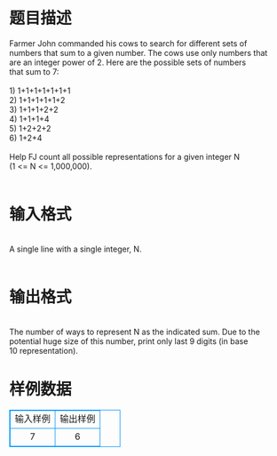 # 

 
 # 题目描述 
<p>
Farmer John commanded his cows to search for different sets of<br>numbers that sum to a given number. The cows use only numbers that<br>are an integer power of 2.  Here are the possible sets of numbers<br>that sum to 7:<br><br>1) 1+1+1+1+1+1+1<br>2) 1+1+1+1+1+2<br>3) 1+1+1+2+2<br>4) 1+1+1+4<br>5) 1+2+2+2<br>6) 1+2+4<br><br>Help FJ count all possible representations for a given integer N<br>(1 <= N <= 1,000,000).<br><br></p> 

 
 # 输入格式 
<p>
<br>A single line with a single integer, N.<br><br></p> 

 
 # 输出格式 
<p>
<br>The number of ways to represent N as the indicated sum.  Due to the<br>potential huge size of this number, print only last 9 digits (in base<br>10 representation).<br></p> 
# 样例数据
<style>
        table,table tr th, table tr td { border:1px solid #0094ff; }
        table { width: 200px; min-height: 25px; line-height: 25px; text-align: center; border-collapse: collapse;}   
    </style>
<table>
	<tr>
		<td>输入样例</td>
		<td>输出样例</td>
	</tr>
<tr><td>7

</td><td>
6</td></tr></table>
